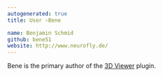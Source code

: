 ```yaml
---
autogenerated: true
title: User ›Bene

name: Benjamin Schmid
github: bene51
website: http://www.neurofly.de/
---
```


Bene is the primary author of the [3D Viewer](/plugins/3d-viewer) plugin.
